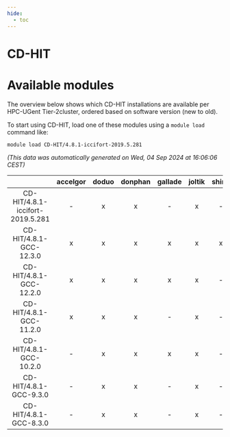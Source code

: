 ```yaml
---
hide:
  - toc
---
```


CD-HIT
======

# Available modules


The overview below shows which CD-HIT installations are available per HPC-UGent Tier-2cluster, ordered based on software version (new to old).

To start using CD-HIT, load one of these modules using a `module load` command like:

```shell
module load CD-HIT/4.8.1-iccifort-2019.5.281
```

*(This data was automatically generated on Wed, 04 Sep 2024 at 16:06:06 CEST)*  

| |accelgor|doduo|donphan|gallade|joltik|shinx|skitty|
| :---: | :---: | :---: | :---: | :---: | :---: | :---: | :---: |
|CD-HIT/4.8.1-iccifort-2019.5.281|-|x|x|-|x|-|x|
|CD-HIT/4.8.1-GCC-12.3.0|x|x|x|x|x|x|x|
|CD-HIT/4.8.1-GCC-12.2.0|x|x|x|x|x|-|x|
|CD-HIT/4.8.1-GCC-11.2.0|x|x|x|-|x|-|x|
|CD-HIT/4.8.1-GCC-10.2.0|-|x|x|x|x|-|x|
|CD-HIT/4.8.1-GCC-9.3.0|-|x|x|-|x|-|x|
|CD-HIT/4.8.1-GCC-8.3.0|-|x|x|-|x|-|x|
